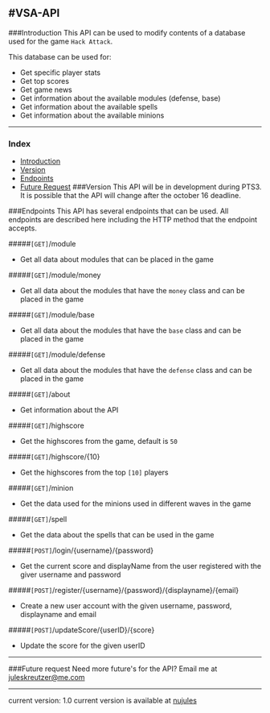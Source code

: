 #VSA-API
---
###Introduction
This API can be used to modify contents of a database used for the game ```Hack Attack```.

This database can be used for:
 - Get specific player stats
 - Get top scores
 - Get game news
 - Get information about the available modules (defense, base)
 - Get information about the available spells
 - Get information about the available minions

---
### Index
 - [Introduction](https://github.com/juleskreutzer/VSA-api/blob/master/readme.md#introduction)
 - [Version](https://github/com/juleskreutzer/VSA-api/blob/master/readme.md#version)
 - [Endpoints](https://github.com/juleskreutzer/VSA-api/blob/master/readme.md#endpoints)
 - [Future Request](https://github.com/juleskreutzer/VSA-api/blob/master/readme.md#future-request)
###Version
This API will be in development during PTS3. It is possible that the API will change after the october 16 deadline.

###Endpoints
This API has several endpoints that can be used. All endpoints are described here including the HTTP method that the endpoint accepts.

#####```[GET]```/module
- Get all data about modules that can be placed in the game

#####```[GET]```/module/money
- Get all data about the modules that have the ```money``` class and can be placed in the game

#####```[GET]```/module/base
- Get all data about the modules that have the ```base``` class and can be placed in the game

#####```[GET]```/module/defense
- Get all data about the modules that have the ```defense``` class and can be placed in the game

#####```[GET]```/about
- Get information about the API

#####```[GET]```/highscore
- Get the highscores from the game, default is ```50```

#####```[GET]```/highscore/{10}
- Get the highscores from the top ```[10]``` players

#####```[GET]```/minion
- Get the data used for the minions used in different waves in the game

#####```[GET]```/spell
- Get the data about the spells that can be used in the game

#####```[POST]```/login/{username}/{password}
- Get the current score and displayName from the user registered with the giver username and password

#####```[POST]```/register/{username}/{password}/{displayname}/{email}
- Create a new user account with the given username, password, displayname and email

#####```[POST]```/updateScore/{userID}/{score}
- Update the score for the given userID


---

###Future request
Need more future's for the API? Email me at [juleskreutzer@me.com](mailto:juleskreutzer@me.com)


---
current version: 1.0
current version is available at [nujules](http://api.nujules.nl)
